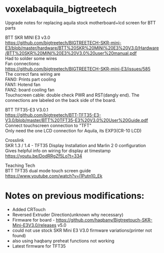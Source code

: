 # voxelabaquila_bigtreetech

Upgrade notes for replacing aquila stock motherboard+lcd screen for BTT parts

BTT SKR MINI E3 v3.0  
https://github.com/bigtreetech/BIGTREETECH-SKR-mini-E3/blob/master/hardware/BTT%20SKR%20MINI%20E3%20V3.0/Hardware/BTT%20SKR%20MINI%20E3%20V3.0%20user%20manual.pdf  
Had to solder some wires  
Fan connections:  
https://github.com/bigtreetech/BIGTREETECH-SKR-mini-E3/issues/585  
The correct fans wiring are  
FAN0: Prints part cooling  
FAN1: Hotend fan   
FAN2: board cooling fan  
Touchscreen cable: double check PWR and RST(dangly end). The connections are labeled on the back side of the board.  

BTT TFT35-E3 V3.0.1  
https://github.com/bigtreetech/BTT-TFT35-E3-V3.0/blob/master/BTT%20TFT35-E3%20V3.0%20User%20Guide.pdf  
Connect touchscreen connection to "TFT"   
Only need the one LCD connection for Aquila, its EXP3(CR-10 LCD)  

Crosslink  
SKR 1.3 / 1.4 - TFT35 Display Installation and Marlin 2 0 configuration  
Gives helpful info on wiring for display at timestamp  
https://youtu.be/DodRRgZf5Lo?t=334  

Teaching Tech  
BTT TFT35 dual mode touch screen guide  
https://www.youtube.com/watch?v=l1Putn10_Ek  


# Notes on previous modifications:
- Added CRTouch
- Reversed Extruder Direction(unknown why necessary)
- Firmware for board - https://github.com/haqbany/Bigtreetouch-SKR-Mini-E3V3.0/releases v5.0
-   could not use stock SKR Mini E3 V3.0 firmware variations(printer not found)
-   also using haqbany preheat functions not working
- Latest firmware for TFT35

